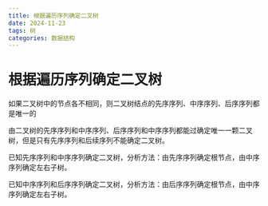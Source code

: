 ```yaml
---
title: 根据遍历序列确定二叉树
date: 2024-11-23
tags: 树
categories: 数据结构
---
```


# 根据遍历序列确定二叉树

如果二叉树中的节点各不相同，则二叉树结点的先序序列、中序序列、后序序列都是唯一的



由二叉树的先序序列和中序序列、后序序列和中序序列都能过确定唯一一颗二叉树，但是只有先序序列和后续序列不能确定二叉树。

已知先序序列和中序序列确定二叉树，分析方法：由先序序列确定根节点，由中序序列确定左右子树。

已知中序序列和后序序列确定二叉树，分析方法：由后序序列确定根节点，由中序序列确定左右子树。
